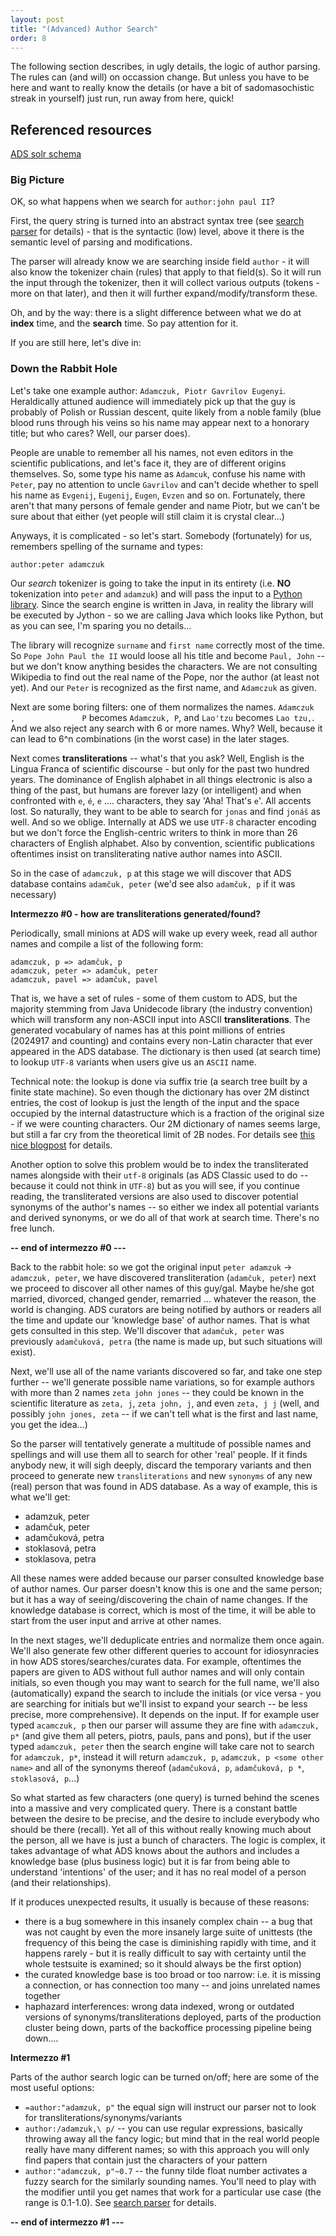 ```yaml
---
layout: post
title: "(Advanced) Author Search"
order: 8
---
```


The following section describes, in ugly details, the logic of author parsing. The rules can (and will) on occassion change. But unless you have to be here and want to really know the details (or have a bit of sadomasochistic streak in yourself) just run, run away from here, quick!


## Referenced resources

[ADS solr schema](https://github.com/romanchyla/montysolr/blob/master/contrib/examples/adsabs/server/solr/collection1/conf/schema.xml#L30)



### Big Picture

OK, so what happens when we search for `author:john paul II`? 


First, the query string is turned into an abstract syntax tree (see [search parser](./2021-05-23-search-parser.md) for details) - that is the syntactic (low) level, above it there is the semantic level of parsing and modifications. 

The parser will already know we are searching inside field `author` - it will also know the tokenizer chain (rules) that apply to that field(s). So it will run the input through the tokenizer, then it will collect various outputs (tokens - more on that later), and then it will further expand/modify/transform these.

Oh, and by the way: there is a slight difference between what we do at **index** time, and the **search** time. So pay attention for it.


If you are still here, let's dive in:


### Down the Rabbit Hole

Let's take one example author: `Adamczuk, Piotr Gavrilov Eugenyi`. Heraldically attuned audience will immediately pick up that the guy is probably of Polish or Russian descent, quite likely from a noble family (blue blood runs through his veins so his name may appear next to a honorary title; but who cares? Well, our parser does). 

People are unable to remember all his names, not even editors in the scientific publications, and let's face it, they are of different origins themselves. So, some type his name as `Adamcuk`, confuse his name with `Peter`, pay no attention to uncle `Gavrilov` and can't decide whether to spell his name as `Evgenij`, `Eugenij`, `Eugen`, `Evzen` and so on. Fortunately, there aren't that many persons of female gender and name Piotr, but we can't be sure about that either (yet people will still claim it is crystal clear...)

Anyways, it is complicated - so let's start. Somebody (fortunately) for us, remembers spelling of the surname and types:


`author:peter adamczuk`


Our *search* tokenizer is going to take the input in its entirety (i.e. **NO** tokenization into `peter` and `adamzuk`) and will pass the input to a [Python library](https://pypi.org/project/nameparser/). Since the search engine is written in Java, in reality the library will be executed by Jython - so we are calling Java which looks like Python, but as you can see, I'm sparing you no details...

The library will recognize `surname` and `first name` correctly most of the time. So `Pope John Paul the II` would loose all his title and become `Paul, John` -- but we don't know anything besides the characters. We are not consulting Wikipedia to find out the real name of the Pope, nor the author (at least not yet). And our `Peter` is recognized as the first name, and `Adamczuk` as given.

Next are some boring filters: one of them normalizes the names. ` Adamczuk  ,               P ` becomes `Adamczuk, P`, and `Lao'tzu` becomes `Lao tzu,`. And we also reject any search with 6 or more names. Why? Well, because it can lead to 6^n combinations (in the worst case) in the later stages.

Next comes **transliterations** -- what's that you ask? Well, English is the Lingua Franca of scientific discourse - but only for the past two hundred years. The dominance of English alphabet in all things electronic is also a thing of the past, but humans are forever lazy (or intelligent) and when confronted with `e`, `é`, `e` .... characters, they say 'Aha! That's `e`'. All accents lost. So naturally, they want to be able to search for `jonas` and find `jonáš` as well. And so we oblige. Internally at ADS we use `UTF-8` character encoding but we don't force the English-centric writers to think in more than 26 characters of English alphabet. Also by convention, scientific publications oftentimes insist on transliterating native author names into ASCII.

So in the case of `adamczuk, p` at this stage we will discover that ADS database contains `adamčuk, peter` (we'd see also `adamčuk, p` if it was necessary)


**Intermezzo #0 - how are transliterations generated/found?**

Periodically, small minions at ADS will wake up every week, read all author names and compile a list of the following form:

```
adamczuk, p => adamčuk, p
adamczuk, peter => adamčuk, peter
adamczuk, pavel => adamčuk, pavel
```

That is, we have a set of rules - some of them custom to ADS, but the majority stemming from Java Unidecode library (the industry convention) which will transform any non-ASCII input into ASCII **transliterations**. The generated vocabulary of names has at this point millions of entries (2024917 and counting) and contains every non-Latin character that ever appeared in the ADS database. The dictionary is then used (at search time) to lookup `UTF-8` variants when users give us an `ASCII` name.

Technical note: the lookup is done via suffix trie (a search tree built by a finite state machine). So even though the dictionary has over 2M distinct entries, the cost of lookup is just the length of the input and the space occupied by the internal datastructure which is a fraction of the original size - if we were counting characters. Our 2M dictionary of names seems large, but still a far cry from the theoretical limit of 2B nodes. For details see [this nice blogpost](http://blog.mikemccandless.com/2010/12/using-finite-state-transducers-in.html) for details. 

Another option to solve this problem would be to index the transliterated names alongside with their `utf-8` originals (as ADS Classic used to do -- because it could not think in `UTF-8`) but as you will see, if you continue reading, the transliterated versions are also used to discover potential synonyms of the author's names -- so either we index all potential variants and derived synonyms, or we do all of that work at search time. There's no free lunch.

**-- end of intermezzo #0 ---**



Back to the rabbit hole: so we got the original input `peter adamzuk` -> `adamczuk, peter`, we have discovered transliteration (`adamčuk, peter`) next we proceed to discover all other names of this guy/gal. Maybe he/she got married, divorced, changed gender, remarried ... whatever the reason, the world is changing. ADS curators are being notified by authors or readers all the time and update our 'knowledge base' of author names. That is what gets consulted in this step. We'll discover that `adamčuk, peter` was previously `adamčuková, petra` (the name is made up, but such situations will exist).

Next, we'll use all of the name variants discovered so far, and take one step further -- we'll generate possible name variations, so for example authors with more than 2 names `zeta john jones` -- they could be known in the scientific literature as `zeta, j`, `zeta john, j`, and even `zeta, j j` (well, and possibly `john jones, zeta` -- if we can't tell what is the first and last name, you get the idea...)

So the parser will tentatively generate a multitude of possible names and spellings and will use them all to search for other 'real' people. If it finds anybody new, it will sigh deeply, discard the temporary variants and then proceed to generate new `transliterations` and new `synonyms` of any new (real) person that was found in ADS database. As a way of example, this is what we'll get:

- adamzuk, peter
- adamčuk, peter
- adamčuková, petra
- stoklasová, petra
- stoklasova, petra

All these names were added because our parser consulted knowledge base of author names. Our parser doesn't know this is one and the same person; but it has a way of seeing/discovering the chain of name changes. If the knowledge database is correct, which is most of the time, it will be able to start from the user input and arrive at other names. 

In the next stages, we'll deduplicate entries and normalize them once again. We'll also generate few other different queries to account for idiosynracies in how ADS stores/searches/curates data. For example, oftentimes the papers are given to ADS without full author names and will only contain initials, so even though you may want to search for the full name, we'll also (automatically) expand the search to include the initials (or vice versa - you are searching for initials but we'll insist to expand your search -- be less precise, more comprehensive). It depends on the input. If for example user typed `acamczuk, p` then our parser will assume they are fine with `adamczuk, p*` (and give them all peters, piotrs, pauls, pans and pons), but if the user typed `adamczuk, peter` then the search engine will take care not to search for `adamczuk, p*`, instead it will return `adamczuk, p`, `adamczuk, p <some other name>` and all of the synonyms thereof (`adamčuková, p`, `adamčuková, p *`, `stoklasová, p`...)

So what started as few characters (one query) is turned behind the scenes into a massive and very complicated query. There is a constant battle between the desire to be precise, and the desire to include everybody who should be there (recall). Yet all of this without really knowing much about the person, all we have is just a bunch of characters. The logic is complex, it takes advantage of what ADS knows about the authors and includes a knowledge base (plus business logic) but it is far from being able to understand 'intentions' of the user; and it has no real model of a person (and their relationships).

If it produces unexpected results, it usually is because of these reasons:

- there is a bug somewhere in this insanely complex chain -- a bug that was not caught by even the more insanely large suite of unittests (the frequency of this being the case is diminishing rapidly with time, and it happens rarely - but it is really difficult to say with certainty until the whole testsuite is examined; so it should always be the first option)
- the curated knowledge base is too broad or too narrow: i.e. it is missing a connection, or has connection too many -- and joins unrelated names together
- haphazard interferences: wrong data indexed, wrong or outdated versions of synonyms/transliterations deployed, parts of the production cluster being down, parts of the backoffice processing pipeline being down....


**Intermezzo #1**

Parts of the author search logic can be turned on/off; here are some of the most useful options:

- `=author:"adamzuk, p"` the equal sign will instruct our parser not to look for transliterations/synonyms/variants
- `author:/adamzuk,\ p/` -- you can use regular expressions, basically throwing away all the fancy logic; but mind that in the real world people really have many different names; so with this approach you will only find papers that contain just the characters of your pattern
- `author:"adamczuk, p"~0.7` -- the funny tilde float number activates a fuzzy search for the similarly sounding names. You'll need to play with the modifier until you get names that work for a particular use case (the range is 0.1-1.0). See [search parser](./2021-05-23-search-parser.md) for details.

**-- end of intermezzo #1 ---**